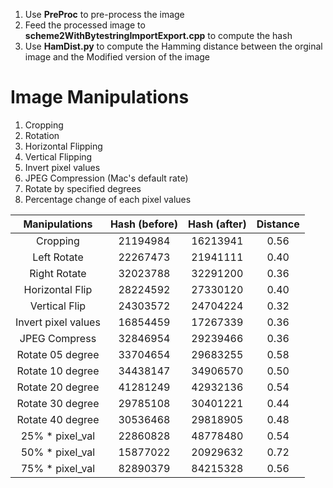 1. Use **PreProc** to pre-process the image
2. Feed the processed image to **scheme2WithBytestringImportExport.cpp** to compute the hash
3. Use **HamDist.py** to compute the Hamming distance between the orginal image and the Modified version of the image

# Image Manipulations
1. Cropping
2. Rotation
3. Horizontal Flipping
4. Vertical Flipping
5. Invert pixel values
6. JPEG Compression (Mac's default rate)
7. Rotate by specified degrees
8. Percentage change of each pixel values

| Manipulations          | Hash (before) | Hash (after) | Distance |
|:----------------------:|:-------------:|:------------:|:--------:|
| Cropping               | 21194984      | 16213941     | 0.56     |
| Left Rotate            | 22267473      | 21941111     | 0.40     |
| Right Rotate           | 32023788      | 32291200     | 0.36     |
| Horizontal Flip        | 28224592      | 27330120     | 0.40     |
| Vertical Flip          | 24303572      | 24704224     | 0.32     |
| Invert pixel values    | 16854459      | 17267339     | 0.36     |
| JPEG Compress          | 32846954      | 29239466     | 0.36     |
| Rotate 05 degree       | 33704654      | 29683255     | 0.58     |
| Rotate 10 degree       | 34438147      | 34906570     | 0.50     |
| Rotate 20 degree       | 41281249      | 42932136     | 0.54     |
| Rotate 30 degree       | 29785108      | 30401221     | 0.44     |
| Rotate 40 degree       | 30536468      | 29818905     | 0.48     |
| 25% * pixel_val        | 22860828      | 48778480     | 0.54     |
| 50% * pixel_val        | 15877022      | 20929632     | 0.72     |
| 75% * pixel_val        | 82890379      | 84215328     | 0.56     |
